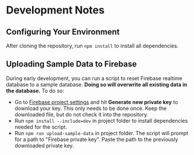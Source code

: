 # Development Notes

## Configuring Your Environment

After cloning the repository, run `npm install` to install all dependencies.

## Uploading Sample Data to Firebase

During early development, you can run a script to reset Firebase realtime
database to a sample database.
**Doing so will overwrite all existing data in the database.**
To do so:

- Go to [Firebase project settings](https://console.firebase.google.com/u/0/project/human-outsourcers/settings/serviceaccounts/adminsdk)
  and hit **Generate new private key** to download your key.
  This only needs to be done once.
  Keep the downloaded file, but do not check it into the repository.
- Run `npm install --include=dev` in project folder to install
  dependencies needed for the script.
- Run `npm run upload-sample-data` in project folder.
  The script will prompt for a path to "Firebase private key".
  Paste the path to the previously downloaded private key.
